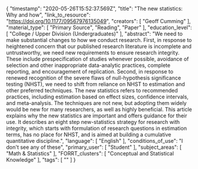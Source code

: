 {
    "timestamp": "2020-05-26T15:52:37.569Z",
    "title": "The new statistics: Why and how",
    "link_to_resource": "https://doi.org/10.1177/09567976135049",
    "creators": [
        "Geoff Cumming"
    ],
    "material_type": [
        "Primary Source",
        "Reading",
        "Paper"
    ],
    "education_level": [
        "College / Upper Division (Undergraduates)"
    ],
    "abstract": "We need to make substantial changes to how we conduct research. First, in response to heightened concern that our published research literature is incomplete and untrustworthy, we need new requirements to ensure research integrity. These include prespecification of studies whenever possible, avoidance of selection and other inappropriate data-analytic practices, complete reporting, and encouragement of replication. Second, in response to renewed recognition of the severe flaws of null-hypothesis significance testing (NHST), we need to shift from reliance on NHST to estimation and other preferred techniques. The new statistics refers to recommended practices, including estimation based on effect sizes, confidence intervals, and meta-analysis. The techniques are not new, but adopting them widely would be new for many researchers, as well as highly beneficial. This article explains why the new statistics are important and offers guidance for their use. It describes an eight step new-statistics strategy for research with integrity, which starts with formulation of research questions in estimation terms, has no place for NHST, and is aimed at building a cumulative quantitative discipline.",
    "language": [
        "English"
    ],
    "conditions_of_use": "I don't see any of these",
    "primary_user": [
        "Student"
    ],
    "subject_areas": [
        "Math & Statistics"
    ],
    "FORRT_clusters": [
        "Conceptual and Statistical Knowledge"
    ],
    "tags": [
        ""
    ]
}